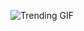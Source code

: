![Trending GIF](https://media4.giphy.com/media/v1.Y2lkPThiYjIxNzcyMmUydGo4Z2V4OGM4NmlneHR1M2E4am92c3pjbzhrdWJjN3hzdWc5ZyZlcD12MV9naWZzX3NlYXJjaCZjdD1n/bGgsc5mWoryfgKBx1u/giphy.gif)
